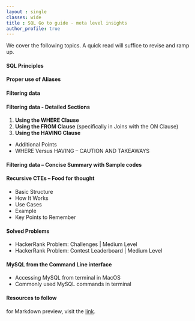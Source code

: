 ```yaml
---
layout : single
classes: wide
title : SQL Go to guide - meta level insights
author_profile: true
---
```


We cover the following topics. A quick read will suffice to revise and ramp up.  
  
#### SQL Principles  
#### Proper use of Aliases
#### Filtering data
#### Filtering data - Detailed Sections
1. **Using the WHERE Clause**
2. **Using the FROM Clause** (specifically in Joins with the ON Clause)
3. **Using the HAVING Clause**  
* Additional Points  
* WHERE Versus HAVING – CAUTION AND TAKEAWAYS  
#### Filtering data – Concise Summary with Sample codes
#### Recursive CTEs – Food for thought
* Basic Structure
* How It Works
* Use Cases
* Example
* Key Points to Remember  
#### Solved Problems  
* HackerRank Problem: Challenges | Medium Level  
* HackerRank Problem: Contest Leaderboard | Medium Level  
#### MySQL from the Command Line interface
* Accessing MySQL from terminal in MacOS
* Commonly used MySQL commands in terminal
#### Resources to follow  
  
for Markdown preview, visit the [link](https://markdownlivepreview.com).